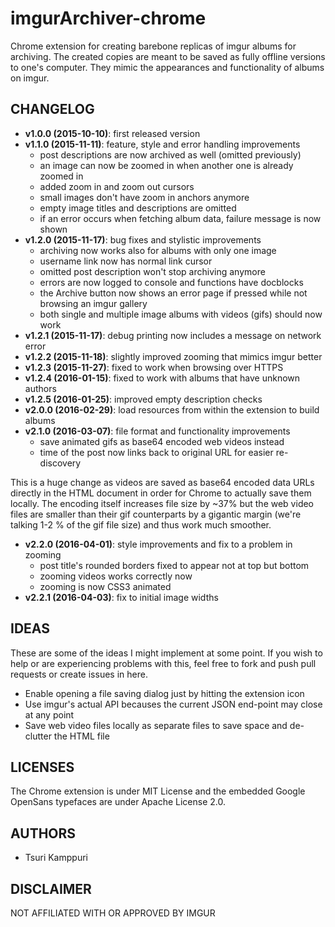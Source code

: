 # imgurArchiver-chrome

Chrome extension for creating barebone replicas of imgur albums for archiving.
The created copies are meant to be saved as fully offline versions to one's
computer. They mimic the appearances and functionality of albums on imgur.

## CHANGELOG ##

* **v1.0.0 (2015-10-10)**: first released version
* **v1.1.0 (2015-11-11)**: feature, style and error handling improvements
  * post descriptions are now archived as well (omitted previously)
  * an image can now be zoomed in when another one is already zoomed in
  * added zoom in and zoom out cursors
  * small images don't have zoom in anchors anymore
  * empty image titles and descriptions are omitted
  * if an error occurs when fetching album data, failure message is now shown
* **v1.2.0 (2015-11-17)**: bug fixes and stylistic improvements
  * archiving now works also for albums with only one image
  * username link now has normal link cursor
  * omitted post description won't stop archiving anymore
  * errors are now logged to console and functions have docblocks
  * the Archive button now shows an error page if pressed while not browsing an
    imgur gallery
  * both single and multiple image albums with videos (gifs) should now work
* **v1.2.1 (2015-11-17)**: debug printing now includes a message on network error
* **v1.2.2 (2015-11-18)**: slightly improved zooming that mimics imgur better
* **v1.2.3 (2015-11-27)**: fixed to work when browsing over HTTPS
* **v1.2.4 (2016-01-15)**: fixed to work with albums that have unknown authors
* **v1.2.5 (2016-01-25)**: improved empty description checks
* **v2.0.0 (2016-02-29)**: load resources from within the extension to build albums
* **v2.1.0 (2016-03-07)**: file format and functionality improvements
  * save animated gifs as base64 encoded web videos instead
  * time of the post now links back to original URL for easier re-discovery

This is a huge change as videos are saved as base64 encoded data URLs directly
in the HTML document in order for Chrome to actually save them locally. The
encoding itself increases file size by ~37% but the web video files are smaller
than their gif counterparts by a gigantic margin (we're talking 1-2 % of the
gif file size) and thus work much smoother.

* **v2.2.0 (2016-04-01)**: style improvements and fix to a problem in zooming
  * post title's rounded borders fixed to appear not at top but bottom
  * zooming videos works correctly now
  * zooming is now CSS3 animated
* **v2.2.1 (2016-04-03)**: fix to initial image widths

## IDEAS ##

These are some of the ideas I might implement at some point. If you wish to help
or are experiencing problems with this, feel free to fork and push pull requests
or create issues in here.

* Enable opening a file saving dialog just by hitting the extension icon
* Use imgur's actual API becauses the current JSON end-point may close at any point
* Save web video files locally as separate files to save space and de-clutter the HTML file

## LICENSES ##

The Chrome extension is under MIT License and the embedded Google OpenSans
typefaces are under Apache License 2.0.

## AUTHORS ##

* Tsuri Kamppuri

## DISCLAIMER ##

NOT AFFILIATED WITH OR APPROVED BY IMGUR
